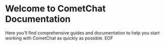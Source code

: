 
# Welcome to CometChat Documentation

Here you'll find comprehensive guides and documentation to help you start working with CometChat as quickly as possible.
EOF